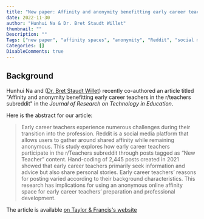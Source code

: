 ```yaml
---
title: "New paper: Affinity and anonymity benefitting early career teachers in the r/teachers subreddit"
date: 2022-11-30
author: "Hunhui Na & Dr. Bret Staudt Willet"
thumbnail: ""
Description: ""
Tags: ["new paper", "affinity spaces", "anonymity", "Reddit", "social media"]
Categories: []
DisableComments: true
---
```


## Background

Hunhui Na and ([Dr. Bret Staudt Willet](https://bretsw.com)) recently co-authored an article titled "Affinity and anonymity benefitting early career teachers in the r/teachers subreddit" in the *Journal of Research on Technology in Education*.

Here is the abstract for our article:

> Early career teachers experience numerous challenges during their transition into the profession. Reddit is a social media platform that allows users to gather around shared affinity while remaining anonymous. This study explores how early career teachers participate in the r/Teachers subreddit through posts tagged as “New Teacher” content. Hand-coding of 2,445 posts created in 2021 showed that early career teachers primarily seek information and advice but also share personal stories. Early career teachers’ reasons for posting varied according to their background characteristics. This research has implications for using an anonymous online affinity space for early career teachers’ preparation and professional development.

The article is available [on Taylor & Francis's website](https://doi.org/10.1080/15391523.2022.2150727)
